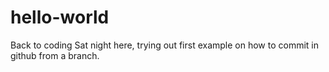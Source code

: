 # hello-world
Back to coding 
Sat night here, trying out first example on how to commit in github from a branch.

